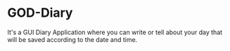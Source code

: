 # GOD-Diary
It's a GUI Diary Application where you can write or tell about your day that will be saved according to the date and time.
